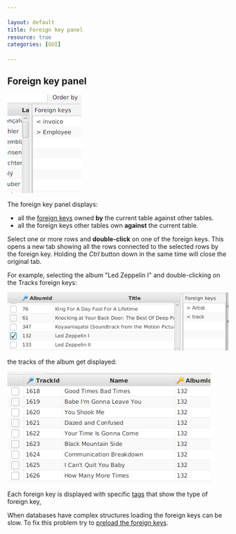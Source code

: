 ```yaml
---

layout: default
title: Foreign key panel
resource: true
categories: [GUI]

---
```


## Foreign key panel


![Foreign keys](images/foreignkeys.png)

The foreign key panel displays:
* all the [foreign keys](ForeignKeys) owned **by** the current table against other tables.
* all the foreign keys other tables own **against** the current table.

Select one or more rows and **double-click** on one of the foreign keys.
This opens a new tab showing all the rows connected to the selected rows by the foreign key.
Holding the _Ctrl_ button down in the same time will close the original tab.

For example, selecting the album "Led Zeppelin I" and double-clicking on the Tracks foreign keys:

![Foreign keys from](images/foreignKeysFrom.png)

the tracks of the album get displayed:

![Foreign keys to](images/foreignKeysTo.png)

Each foreign key is displayed with specific [tags](Foreignkey-tags) that show the type of foreign key, 

When databases have complex structures loading the foreign keys can be slow.
To fix this problem try to [preload the foreign keys](Foreign-keys-preloading).
